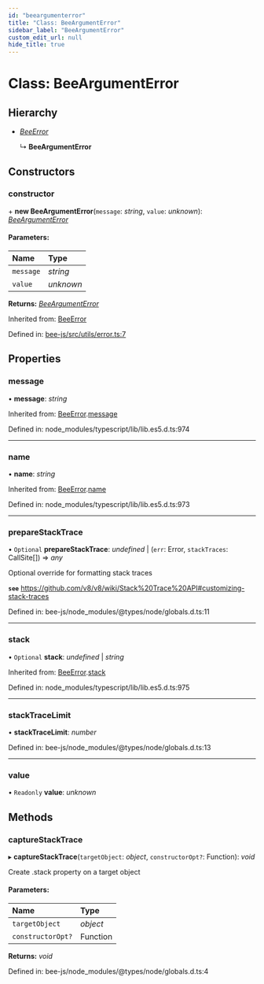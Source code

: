 ```yaml
---
id: "beeargumenterror"
title: "Class: BeeArgumentError"
sidebar_label: "BeeArgumentError"
custom_edit_url: null
hide_title: true
---
```


# Class: BeeArgumentError

## Hierarchy

* [*BeeError*](beeerror.md)

  ↳ **BeeArgumentError**

## Constructors

### constructor

\+ **new BeeArgumentError**(`message`: *string*, `value`: *unknown*): [*BeeArgumentError*](beeargumenterror.md)

#### Parameters:

Name | Type |
:------ | :------ |
`message` | *string* |
`value` | *unknown* |

**Returns:** [*BeeArgumentError*](beeargumenterror.md)

Inherited from: [BeeError](beeerror.md)

Defined in: [bee-js/src/utils/error.ts:7](https://github.com/ethersphere/bee-js/blob/ce4d3fa/src/utils/error.ts#L7)

## Properties

### message

• **message**: *string*

Inherited from: [BeeError](beeerror.md).[message](beeerror.md#message)

Defined in: node_modules/typescript/lib/lib.es5.d.ts:974

___

### name

• **name**: *string*

Inherited from: [BeeError](beeerror.md).[name](beeerror.md#name)

Defined in: node_modules/typescript/lib/lib.es5.d.ts:973

___

### prepareStackTrace

• `Optional` **prepareStackTrace**: *undefined* \| (`err`: Error, `stackTraces`: CallSite[]) =\> *any*

Optional override for formatting stack traces

**`see`** https://github.com/v8/v8/wiki/Stack%20Trace%20API#customizing-stack-traces

Defined in: bee-js/node_modules/@types/node/globals.d.ts:11

___

### stack

• `Optional` **stack**: *undefined* \| *string*

Inherited from: [BeeError](beeerror.md).[stack](beeerror.md#stack)

Defined in: node_modules/typescript/lib/lib.es5.d.ts:975

___

### stackTraceLimit

• **stackTraceLimit**: *number*

Defined in: bee-js/node_modules/@types/node/globals.d.ts:13

___

### value

• `Readonly` **value**: *unknown*

## Methods

### captureStackTrace

▸ **captureStackTrace**(`targetObject`: *object*, `constructorOpt?`: Function): *void*

Create .stack property on a target object

#### Parameters:

Name | Type |
:------ | :------ |
`targetObject` | *object* |
`constructorOpt?` | Function |

**Returns:** *void*

Defined in: bee-js/node_modules/@types/node/globals.d.ts:4
